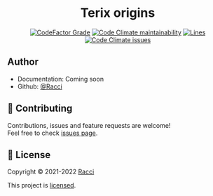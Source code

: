 <img src="https://cdn.discordapp.com/attachments/431545763928211457/853353180271214662/mfthread.png" alt="">
<div align="center">

# Terix origins

[![CodeFactor Grade](https://img.shields.io/codefactor/grade/github/DaRacci/Terix?color=purple&style=for-the-badge)]()
[![Code Climate maintainability](https://img.shields.io/codeclimate/maintainability/DaRacci/Terix?color=purple&style=for-the-badge)]()
[![Lines](https://img.shields.io/tokei/lines/github/DaRacci/Terix?color=purple&style=for-the-badge)]()
[![Code Climate issues](https://img.shields.io/codeclimate/issues/DaRacci/Terix?color=purple&style=for-the-badge)]()

</div>

## Author

* Documentation: Coming soon
* Github: [@Racci](https://github.com/DaRacci)

## 🤝 Contributing

Contributions, issues and feature requests are welcome!<br />Feel free to check [issues page](https://github.com/DaRacci/Terix/issues).

## 📝 License

Copyright © 2021-2022 [Racci](https://github.com/DaRacci)

This project is [licensed](https://github.com/DaRacci/Terix/blob/master/LICENSE.md).